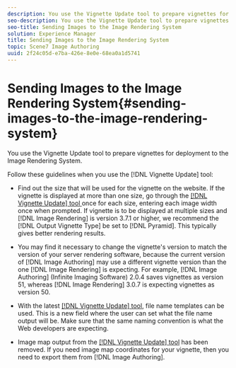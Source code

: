 ```yaml
---
description: You use the Vignette Update tool to prepare vignettes for deployment to the Image Rendering System.
seo-description: You use the Vignette Update tool to prepare vignettes for deployment to the Image Rendering System.
seo-title: Sending Images to the Image Rendering System
solution: Experience Manager
title: Sending Images to the Image Rendering System
topic: Scene7 Image Authoring
uuid: 2f24c05d-e7ba-426e-8e0e-68ea0a1d5741
---
```


# Sending Images to the Image Rendering System{#sending-images-to-the-image-rendering-system}

You use the Vignette Update tool to prepare vignettes for deployment to the Image Rendering System.

Follow these guidelines when you use the [!DNL Vignette Update] tool:

* Find out the size that will be used for the vignette on the website. If the vignette is displayed at more than one size, go through the [ [!DNL Vignette Update] tool ](../../../c-vat-gs/c-vat-prep-img-dyn-rend/c-vat-img-rend-sys/c-vat-abt-vign-update-tool.md#concept-61c09096c9384766b30097c814780780)once for each size, entering each image width once when prompted. If vignette is to be displayed at multiple sizes and [!DNL Image Rendering] is version 3.7.1 or higher, we recommend the [!DNL Output Vignette Type] be set to [!DNL Pyramid]. This typically gives better rendering results. 

* You may find it necessary to change the vignette's version to match the version of your server rendering software, because the current version of [!DNL Image Authoring] may use a different vignette version than the one [!DNL Image Rendering] is expecting. For example, [!DNL Image Authoring] (Infinite Imaging Software) 2.0.4 saves vignettes as version 51, whereas [!DNL Image Rendering] 3.0.7 is expecting vignettes as version 50. 

* With the latest [ [!DNL Vignette Update] tool](../../../c-vat-gs/c-vat-prep-img-dyn-rend/c-vat-img-rend-sys/c-vat-abt-vign-update-tool.md#concept-61c09096c9384766b30097c814780780), file name templates can be used. This is a new field where the user can set what the file name output will be. Make sure that the same naming convention is what the Web developers are expecting. 
* Image map output from the [ [!DNL Vignette Update] tool](../../../c-vat-gs/c-vat-prep-img-dyn-rend/c-vat-img-rend-sys/c-vat-abt-vign-update-tool.md#concept-61c09096c9384766b30097c814780780) has been removed. If you need image map coordinates for your vignette, then you need to export them from [!DNL Image Authoring].

